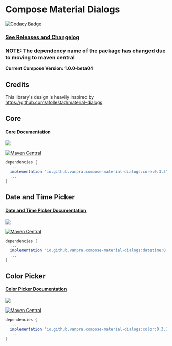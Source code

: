 # Compose Material Dialogs

[![Codacy Badge](https://app.codacy.com/project/badge/Grade/042d629ab7dc4c40b6dcb595f286319e)](https://www.codacy.com/gh/vanpra/compose-material-dialogs/dashboard?utm_source=github.com&amp;utm_medium=referral&amp;utm_content=vanpra/compose-material-dialogs&amp;utm_campaign=Badge_Grade)

### [See Releases and Changelog](https://github.com/vanpra/compose-material-dialogs/blob/main/CHANGELOG.md)

### NOTE: The dependency name of the package has changed due to moving to maven central

**Current Compose Version: 1.0.0-beta04**

## Credits

This library's design is heavily inspired by https://github.com/afollestad/material-dialogs

## Core

#### [Core Documentation](https://github.com/vanpra/compose-material-dialogs/blob/main/documentation/Core.md)

![](https://raw.githubusercontent.com/vanpra/compose-material-dialogs/main/imgs/full_core.png)

[![Maven Central](https://maven-badges.herokuapp.com/maven-central/io.github.vanpra.compose-material-dialogs/core/badge.svg)](https://maven-badges.herokuapp.com/maven-central/io.github.vanpra.compose-material-dialogs/core)

```gradle
dependencies {
  ...
  implementation "io.github.vanpra.compose-material-dialogs:core:0.3.3" 
  ...
}
```

## Date and Time Picker

#### [Date and Time Picker Documentation](https://github.com/vanpra/compose-material-dialogs/blob/main/documentation/DateTimePicker.md)

![](https://raw.githubusercontent.com/vanpra/compose-material-dialogs/main/imgs/date_and_time.png)

[![Maven Central](https://maven-badges.herokuapp.com/maven-central/io.github.vanpra.compose-material-dialogs/datetime/badge.svg)](https://maven-badges.herokuapp.com/maven-central/io.github.vanpra.compose-material-dialogs/datetime)

```gradle
dependencies {
  ...
  implementation "io.github.vanpra.compose-material-dialogs:datetime:0.3.3"
  ...
}
```

## Color Picker

#### [Color Picker Documentation](https://github.com/vanpra/compose-material-dialogs/blob/main/documentation/ColorPicker.md)

![](https://raw.githubusercontent.com/vanpra/compose-material-dialogs/main/imgs/color_picker.png)

[![Maven Central](https://maven-badges.herokuapp.com/maven-central/io.github.vanpra.compose-material-dialogs/color/badge.svg)](https://maven-badges.herokuapp.com/maven-central/io.github.vanpra.compose-material-dialogs/color)

```gradle
dependencies {
  ...
  implementation "io.github.vanpra.compose-material-dialogs:color:0.3.3"
  ...
}
```
